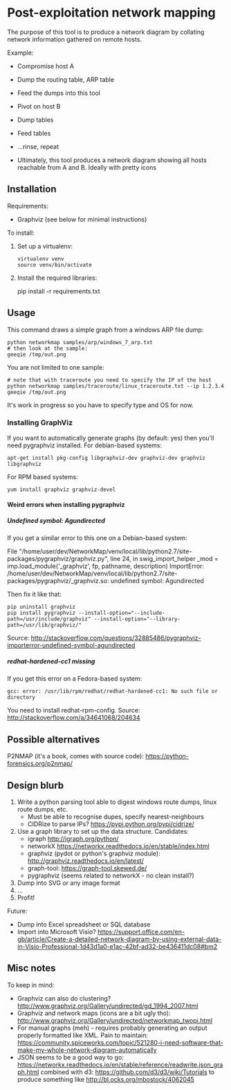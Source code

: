 Post-exploitation network mapping
=================================

The purpose of this tool is to produce a network diagram by collating network information gathered on remote hosts.

Example:

 * Compromise host A
 * Dump the routing table, ARP table
 * Feed the dumps into this tool
 * Pivot on host B
 * Dump tables
 * Feed tables
 * ...rinse, repeat

 * Ultimately, this tool produces a network diagram showing all hosts reachable
   from A and B. Ideally with pretty icons


Installation
------------

Requirements:

 * Graphviz (see below for minimal instructions)

To install:

 1. Set up a virtualenv:

        virtualenv venv
        source venv/bin/activate

 2. Install the required libraries:

    pip install -r requirements.txt


Usage
-----

This command draws a simple graph from a windows ARP file dump:

    python networkmap samples/arp/windows_7_arp.txt
    # then look at the sample:
    geeqie /tmp/out.png

You are not limited to one sample:

    # note that with traceroute you need to specify the IP of the host
    python networkmap samples/traceroute/linux_traceroute.txt --ip 1.2.3.4
    geeqie /tmp/out.png

It's work in progress so you have to specify type and OS for now.


### Installing GraphViz

If you want to automatically generate graphs (by default: yes) then you'll need
pygraphviz installed. For debian-based systems:

    apt-get install pkg-config libgraphviz-dev graphviz-dev graphviz libgraphviz

For RPM based systems:

    yum install graphviz graphviz-devel


#### Weird errors when installing pygraphviz

##### Undefined symbol: Agundirected

If you get a similar error to this one on a Debian-based system:

 File "/home/user/dev/NetworkMap/venv/local/lib/python2.7/site-packages/pygraphviz/graphviz.py", line 24, in swig_import_helper
     _mod = imp.load_module('_graphviz', fp, pathname, description)
     ImportError: /home/user/dev/NetworkMap/venv/local/lib/python2.7/site-packages/pygraphviz/_graphviz.so: undefined symbol: Agundirected

Then fix it like that:

    pip uninstall graphviz
    pip install pygraphviz --install-option="--include-path=/usr/include/graphviz" --install-option="--library-path=/usr/lib/graphviz/"

Source: http://stackoverflow.com/questions/32885486/pygraphviz-importerror-undefined-symbol-agundirected

##### redhat-hardened-cc1 missing

If you get this error on a Fedora-based system:

    gcc: error: /usr/lib/rpm/redhat/redhat-hardened-cc1: No such file or directory

You need to install redhat-rpm-config. Source: http://stackoverflow.com/a/34641068/204634


Possible alternatives
---------------------

P2NMAP (it's a book, comes with source code): https://python-forensics.org/p2nmap/

Design blurb
------------

 1. Write a python parsing tool able to digest windows route dumps, linux route dumps, etc.
    * Must be able to recognise dupes, specify nearest-neighbours
    * CIDRize to parse IPs? https://pypi.python.org/pypi/cidrize/
 2. Use a graph library to set up the data structure. Candidates:
    * igraph http://igraph.org/python/
    * networkX https://networkx.readthedocs.io/en/stable/index.html
    * graphviz (pydot or python's graphviz module): http://graphviz.readthedocs.io/en/latest/
    * graph-tool: https://graph-tool.skewed.de/
    * pygraphviz (seems related to networkX - no clean install?)
 3. Dump into SVG or any image format
 4. ...
 5. Profit!

Future:

 * Dump into Excel spreadsheet or SQL database
 * Import into Microsoft Visio? https://support.office.com/en-gb/article/Create-a-detailed-network-diagram-by-using-external-data-in-Visio-Professional-1d43d1a0-e1ac-42bf-ad32-be436411dc08#bm2

Misc notes
----------

To keep in mind:

 * Graphviz can also do clustering? http://www.graphviz.org/Gallery/undirected/gd_1994_2007.html
 * Graphviz and network maps (icons are a bit ugly tho): http://www.graphviz.org/Gallery/undirected/networkmap_twopi.html
 * For manual graphs (meh) - requires probably generating an output properly formatted like XML. Pain to maintain: https://community.spiceworks.com/topic/521280-i-need-software-that-make-my-whole-network-diagram-automatically
 * JSON seems to be a good way to go: https://networkx.readthedocs.io/en/stable/reference/readwrite.json_graph.html combined with d3: https://github.com/d3/d3/wiki/Tutorials to produce something like http://bl.ocks.org/mbostock/4062045
